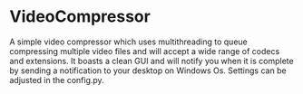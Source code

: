 # VideoCompressor
A simple video compressor which uses multithreading to queue compressing multiple video files and will accept a wide range of codecs and extensions. It boasts a clean GUI and will notify you when it is complete by sending a notification to your desktop on Windows Os. Settings can be adjusted in the config.py.
